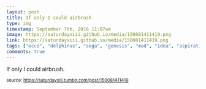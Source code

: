 ```yaml
---
layout: post
title: If only I could airbrush
type: img
timestamp: September 7th, 2016 11:07am
image: https://saturdayxiii.github.io/media/150081411419.png
link: https://saturdayxiii.github.io/media/150081411419.png
tags: ["ecco", "delphinus", "sega", "genesis", "mod", "idea", "aspiration", "controllers", "art"]
comments: true
---
```


If only I could airbrush.
 
  
<small>source: https://saturdayxiii.tumblr.com/post/150081411419</small>